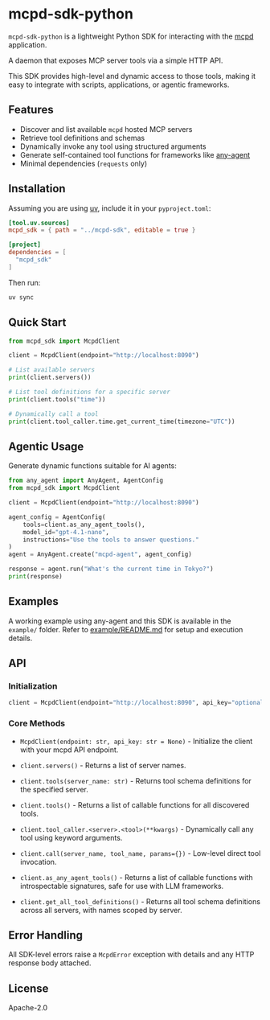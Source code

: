 # mcpd-sdk-python

`mcpd-sdk-python` is a lightweight Python SDK for interacting with the [mcpd](https://github.com/mozilla-ai/mcpd-cli) application.

A daemon that exposes MCP server tools via a simple HTTP API.

This SDK provides high-level and dynamic access to those tools, making it easy to integrate with scripts, applications, or agentic frameworks.

## Features

- Discover and list available `mcpd` hosted MCP servers
- Retrieve tool definitions and schemas
- Dynamically invoke any tool using structured arguments
- Generate self-contained tool functions for frameworks like [any-agent](https://github.com/mozilla-ai/any-agent)
- Minimal dependencies (`requests` only)

## Installation

Assuming you are using [uv](https://github.com/astral-sh/uv), include it in your `pyproject.toml`:

```toml
[tool.uv.sources]
mcpd_sdk = { path = "../mcpd-sdk", editable = true }

[project]
dependencies = [
  "mcpd_sdk"
]
```

Then run:

```bash
uv sync
```

## Quick Start

```python
from mcpd_sdk import McpdClient

client = McpdClient(endpoint="http://localhost:8090")

# List available servers
print(client.servers())

# List tool definitions for a specific server
print(client.tools("time"))

# Dynamically call a tool
print(client.tool_caller.time.get_current_time(timezone="UTC"))
```

## Agentic Usage

Generate dynamic functions suitable for AI agents:

```python
from any_agent import AnyAgent, AgentConfig
from mcpd_sdk import McpdClient

client = McpdClient(endpoint="http://localhost:8090")

agent_config = AgentConfig(
    tools=client.as_any_agent_tools(),
    model_id="gpt-4.1-nano",
    instructions="Use the tools to answer questions."
)
agent = AnyAgent.create("mcpd-agent", agent_config)

response = agent.run("What's the current time in Tokyo?")
print(response)
```

## Examples

A working example using any-agent and this SDK is available in the `example/` folder.
Refer to [example/README.md](example/README.md) for setup and execution details.

## API

### Initialization

```python
client = McpdClient(endpoint="http://localhost:8090", api_key="optional-key")
```

### Core Methods

* `McpdClient(endpoint: str, api_key: str = None)` -
Initialize the client with your mcpd API endpoint.

* `client.servers()` - Returns a list of server names.

* `client.tools(server_name: str)` - Returns tool schema definitions for the specified server.

* `client.tools()` - Returns a list of callable functions for all discovered tools.

* `client.tool_caller.<server>.<tool>(**kwargs)` - Dynamically call any tool using keyword arguments.

* `client.call(server_name, tool_name, params={})` - Low-level direct tool invocation.

* `client.as_any_agent_tools()` - Returns a list of callable functions with introspectable signatures, safe for use with LLM frameworks.

* `client.get_all_tool_definitions()` - Returns all tool schema definitions across all servers, with names scoped by server.

## Error Handling

All SDK-level errors raise a `McpdError` exception with details and any HTTP response body attached.

## License

Apache-2.0
